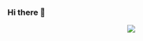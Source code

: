 ### Hi there 👋


<div align= "center">
    <img src="https://capsule-render.vercel.app/api?type=waving&color=0:fffb8a,100:ffadf4&height=180&text=hi%20hyeryeon's%20github&animation=fadeIn&fontColor=3d3678&fontSize=50" />
    </div>
    
